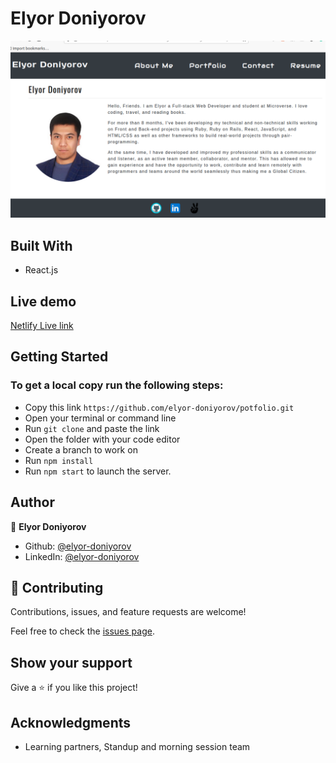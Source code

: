 # Elyor Doniyorov

![Screenshot](docs/page.png)

## Built With

- React.js

## Live demo

[Netlify Live link](https://elyor-doniyorov.netlify.app)

## Getting Started

### To get a local copy run the following steps:

- Copy this link `https://github.com/elyor-doniyorov/potfolio.git`
- Open your terminal or command line
- Run `git clone` and paste the link
- Open the folder with your code editor
- Create a branch to work on
- Run `npm install`
- Run `npm start` to launch the server.


## Author

👤 **Elyor Doniyorov**

- Github: [@elyor-doniyorov](https://github.com/elyor-doniyorov)
- LinkedIn: [@elyor-doniyorov](www.linkedin.com/in/elyor-doniyorov)

## 🤝 Contributing

Contributions, issues, and feature requests are welcome!

Feel free to check the [issues page](https://github.com/elyor-doniyorov/potfolio/issues/1).

## Show your support

Give a ⭐️ if you like this project!

## Acknowledgments

- Learning partners, Standup and morning session team